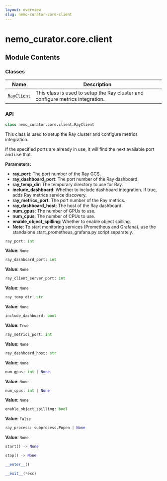 ```yaml
---
layout: overview
slug: nemo-curator-core-client
---
```


# nemo_curator.core.client



## Module Contents

### Classes

| Name | Description |
|------|-------------|
| [`RayClient`](#nemo_curatorcoreclientrayclient) | This class is used to setup the Ray cluster and configure metrics integration. |

### API

```python
class nemo_curator.core.client.RayClient
```

This class is used to setup the Ray cluster and configure metrics integration.

If the specified ports are already in use, it will find the next available port and use that.

**Parameters:**

- **ray_port**: The port number of the Ray GCS.
- **ray_dashboard_port**: The port number of the Ray dashboard.
- **ray_temp_dir**: The temporary directory to use for Ray.
- **include_dashboard**: Whether to include dashboard integration. If true, adds Ray metrics service discovery.
- **ray_metrics_port**: The port number of the Ray metrics.
- **ray_dashboard_host**: The host of the Ray dashboard.
- **num_gpus**: The number of GPUs to use.
- **num_cpus**: The number of CPUs to use.
- **enable_object_spilling**: Whether to enable object spilling.
- **Note**: 
  To start monitoring services (Prometheus and Grafana), use the standalone
  start_prometheus_grafana.py script separately.

```python
ray_port: int
```

**Value**: `None`


```python
ray_dashboard_port: int
```

**Value**: `None`


```python
ray_client_server_port: int
```

**Value**: `None`


```python
ray_temp_dir: str
```

**Value**: `None`


```python
include_dashboard: bool
```

**Value**: `True`


```python
ray_metrics_port: int
```

**Value**: `None`


```python
ray_dashboard_host: str
```

**Value**: `None`


```python
num_gpus: int | None
```

**Value**: `None`


```python
num_cpus: int | None
```

**Value**: `None`


```python
enable_object_spilling: bool
```

**Value**: `False`


```python
ray_process: subprocess.Popen | None
```

**Value**: `None`


```python
start() -> None
```


```python
stop() -> None
```


```python
__enter__()
```


```python
__exit__(*exc)
```

